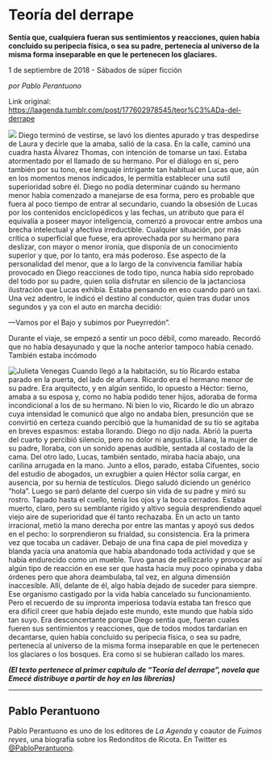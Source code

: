 # Teoría del derrape

**Sentía que, cualquiera fueran sus sentimientos y reacciones, quien había concluido su peripecia física,
o sea su padre, pertenecía al universo de la misma forma inseparable
en que le pertenecen los glaciares.**

1 de septiembre de 2018 - Sábados de súper ficción

_por Pablo Perantuono_

Link original: https://laagenda.tumblr.com/post/177602978545/teor%C3%ADa-del-derrape

![](https://64.media.tumblr.com/baa6c6e54be5bb4db47489f355d246d3/tumblr_inline_peeewp2NO41t6q87u_500.jpg)
Diego terminó de vestirse, se lavó los
dientes apurado y tras despedirse de Laura y decirle que la amaba,
salió de la casa. En la calle, caminó una cuadra hasta Álvarez
Thomas, con intención de tomarse un taxi. Estaba atormentado por el
llamado de su hermano. Por el diálogo en sí, pero también por su
tono, ese lenguaje intrigante tan habitual en Lucas que, aún en los
momentos menos indicados, le permitía establecer una sutil
superioridad sobre él. Diego no podía determinar cuándo su hermano
menor había comenzado a manejarse de esa forma, pero es probable que
fuera al poco tiempo de entrar al secundario, cuando la obsesión de
Lucas por los contenidos enciclopédicos y las fechas, un atributo
que para él equivalía a poseer mayor inteligencia, comenzó a
provocar entre ambos una brecha intelectual y afectiva irreductible.
Cualquier situación, por más crítica o superficial que fuese, era
aprovechada por su hermano para deslizar, con mayor o menor ironía,
que disponía de un conocimiento superior y que, por lo tanto, era
más poderoso. Ese aspecto de la personalidad del menor, que a lo
largo de la convivencia familiar había provocado en Diego reacciones
de todo tipo, nunca había sido reprobado del todo por su padre,
quien solía disfrutar en silencio de la jactanciosa ilustración que
Lucas exhibía. Estaba pensando en eso cuando paró un taxi. Una vez
adentro, le indicó el destino al conductor, quien tras dudar unos
segundos y ya con el auto en marcha decidió: 



—Vamos por el Bajo y subimos por
Pueyrredón”.


Durante el viaje, se empezó a sentir un
poco débil, como mareado. Recordó que no había desayunado y que la
noche anterior tampoco había cenado. También estaba incómodo


![Julieta Venegas](https://64.media.tumblr.com/895bfe7baeb3a4c99e8475501af296c7/tumblr_inline_pedsls9sn21t6q87u_250.png)
Cuando llegó a la habitación, su tío
Ricardo estaba parado en la puerta, del lado de afuera. Ricardo era
el hermano menor de su padre. Era arquitecto, y en algún sentido, lo
opuesto a Héctor: tierno, amaba a su esposa y, como no había podido
tener hijos, adoraba de forma incondicional a los de su hermano. Ni
bien lo vio, Ricardo le dio un abrazo cuya intensidad le comunicó
que algo no andaba bien, presunción que se convirtió en certeza
cuando percibió que la humanidad de su tío se agitaba en breves
espasmos: estaba llorando. Diego no dijo nada. Abrió la puerta del
cuarto y percibió silencio, pero no dolor ni angustia. Liliana, la
mujer de su padre, lloraba, con un sonido apenas audible, sentada al
costado de la cama. Del otro lado, Lucas, también sentado, miraba
hacia abajo, una carilina arrugada en la mano. Junto a ellos, parado,
estaba Cifuentes, socio del estudio de abogados, un exrugbier a quien
Héctor solía cargar, en ausencia, por su hernia de testículos.
Diego saludó diciendo un genérico “hola”. Luego se paró
delante del cuerpo sin vida de su padre y miró su rostro. Tapado
hasta el cuello, tenía los ojos y la boca cerrados. Estaba muerto,
claro, pero su semblante rígido y altivo seguía desprendiendo aquel
viejo aire de superioridad que él tanto rechazaba. En un acto un
tanto irracional, metió la mano derecha por entre las mantas y apoyó
sus dedos en el pecho: lo sorprendieron su frialdad, su consistencia.
Era la primera vez que tocaba un cadáver. Debajo de una fina capa de
piel movediza y blanda yacía una anatomía que había abandonado
toda actividad y que se había endurecido como un mueble. Tuvo ganas
de pellizcarlo y provocar así algún tipo de reacción en ese ser
que hasta hacía muy poco opinaba y daba órdenes pero que ahora
deambulaba, tal vez, en alguna dimensión inaccesible. Allí, delante
de él, algo había dejado de suceder para siempre. Ese organismo
castigado por la vida había cancelado su funcionamiento. Pero el
recuerdo de su impronta imperiosa todavía estaba tan fresco que era
difícil creer que había dejado este mundo, este mundo que había
sido tan suyo. Era desconcertante porque Diego sentía que, fueran
cuales fueren sus sentimientos y reacciones, que de todos modos
tardarían en decantarse, quien había concluido su peripecia física,
o sea su padre, pertenecía al universo de la misma forma inseparable
en que le pertenecen los glaciares o los bosques. Era como si se
hubieran callado los mares.

***(El texto pertenece al primer capítulo de “Teoría del derrape”, novela que Emecé distribuye a partir de hoy en las librerías)***




---

 Pablo Perantuono
-----------------

 Pablo Perantuono es uno de los editores de *La Agenda* y coautor de *Fuimos reyes*, una biografía sobre los Redonditos de Ricota. En Twitter es [@PabloPerantuono](https://twitter.com/PabloPerantuono). 

